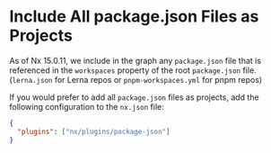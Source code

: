 # Include All package.json Files as Projects

As of Nx 15.0.11, we include in the graph any `package.json` file that is referenced in the `workspaces` property of the root `package.json` file. (`lerna.json` for Lerna repos or `pnpm-workspaces.yml` for pnpm repos)

If you would prefer to add all `package.json` files as projects, add the following configuration to the `nx.json` file:

```json {% filename="nx.json" %}
{
  "plugins": ["nx/plugins/package-json"]
}
```
